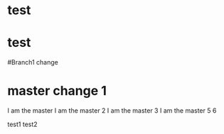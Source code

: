 # test
# test

#Branch1 change

# master change 1


I am the master
I am the master 2
I am the master 3
I am the master 5
6

test1
test2